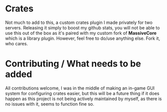 # Crates
Not much to add to this, a custom crates plugin I made privately for two servers. Releasing it simply to boost my github stats, you will not be able to use this out of the box as it's paired with my custom fork of **MassiveCore** which is a library plugin. However, feel free to do/use anything else. Fork it, who cares.

# Contributing / What needs to be added
All contributions welcome, I was in the middle of making an in-game GUI system for configuring crates easier, but this will be a future thing if it does happen as this project is not being actively maintained by myself, as there is no issues with it, seems to function fine so.
